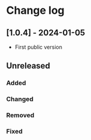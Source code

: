 # Change log

## [1.0.4] - 2024-01-05

- First public version

## Unreleased

### Added

### Changed

### Removed

### Fixed
